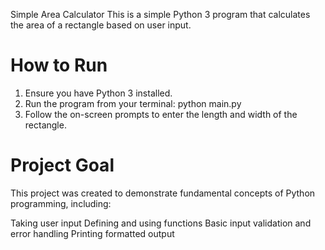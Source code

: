 Simple Area Calculator
This is a simple Python 3 program that calculates the area of a rectangle based on user input.

# How to Run
1. Ensure you have Python 3 installed.
2. Run the program from your terminal: python main.py
3. Follow the on-screen prompts to enter the length and width of the rectangle.
# Project Goal
This project was created to demonstrate fundamental concepts of Python programming, including:

Taking user input
Defining and using functions
Basic input validation and error handling
Printing formatted output
